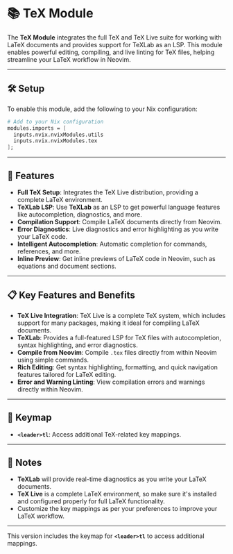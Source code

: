# 📚 TeX Module

The **TeX Module** integrates the full TeX and TeX Live suite for working with LaTeX documents and provides support for TeXLab as an LSP. This module enables powerful editing, compiling, and live linting for TeX files, helping streamline your LaTeX workflow in Neovim.

---

## 🛠️ Setup

To enable this module, add the following to your Nix configuration:

```nix
# Add to your Nix configuration
modules.imports = [
  inputs.nvix.nvixModules.utils
  inputs.nvix.nvixModules.tex
];
```

---

## 🔑 Features

- **Full TeX Setup**: Integrates the TeX Live distribution, providing a complete LaTeX environment.
- **TeXLab LSP**: Use **TeXLab** as an LSP to get powerful language features like autocompletion, diagnostics, and more.
- **Compilation Support**: Compile LaTeX documents directly from Neovim.
- **Error Diagnostics**: Live diagnostics and error highlighting as you write your LaTeX code.
- **Intelligent Autocompletion**: Automatic completion for commands, references, and more.
- **Inline Preview**: Get inline previews of LaTeX code in Neovim, such as equations and document sections.

---

## 📋 Key Features and Benefits

- **TeX Live Integration**: TeX Live is a complete TeX system, which includes support for many packages, making it ideal for compiling LaTeX documents.
- **TeXLab**: Provides a full-featured LSP for TeX files with autocompletion, syntax highlighting, and error diagnostics.
- **Compile from Neovim**: Compile `.tex` files directly from within Neovim using simple commands.
- **Rich Editing**: Get syntax highlighting, formatting, and quick navigation features tailored for LaTeX editing.
- **Error and Warning Linting**: View compilation errors and warnings directly within Neovim.

---

## 🔑 Keymap

- **`<leader>tl`**: Access additional TeX-related key mappings.

---

## 📌 Notes

- **TeXLab** will provide real-time diagnostics as you write your LaTeX documents.
- **TeX Live** is a complete LaTeX environment, so make sure it's installed and configured properly for full LaTeX functionality.
- Customize the key mappings as per your preferences to improve your LaTeX workflow.

---

This version includes the keymap for **`<leader>tl`** to access additional mappings.
